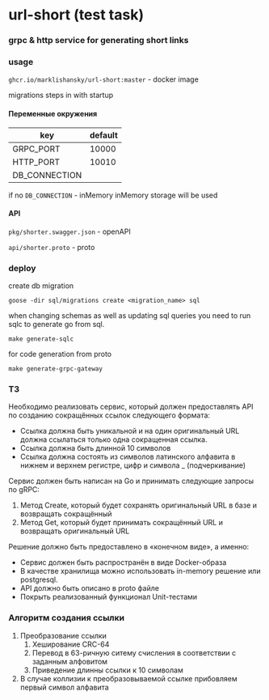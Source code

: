 # url-short (test task)

### grpc & http service for generating short links

### usage

`ghcr.io/marklishansky/url-short:master` - docker image

migrations steps in with startup

#### Переменные окружения

|key|default|
|---|---|
|GRPC_PORT| 10000|
|HTTP_PORT| 10010|
|DB_CONNECTION||

if no `DB_CONNECTION` - inMemory inMemory storage will be used

#### API

`pkg/shorter.swagger.json` - openAPI

`api/shorter.proto` - proto

### deploy

create db migration

```shell
goose -dir sql/migrations create <migration_name> sql
```

when changing schemas as well as updating sql queries you need to run sqlc to generate go from sql.

```shell
make generate-sqlc
```

for code generation from proto

```shell
make generate-grpc-gateway
```

### ТЗ

Необходимо реализовать сервис, который должен предоставлять API по созданию сокращённых ссылок следующего формата:

- Ссылка должна быть уникальной и на один оригинальный URL должна ссылаться только одна сокращенная ссылка.
- Ссылка должна быть длинной 10 символов
- Ссылка должна состоять из символов латинского алфавита в нижнем и верхнем регистре, цифр и символа _ (подчеркивание)

Сервис должен быть написан на Go и принимать следующие запросы по gRPC:

1. Метод Create, который будет сохранять оригинальный URL в базе и возвращать сокращённый
2. Метод Get, который будет принимать сокращённый URL и возвращать оригинальный URL

Решение должно быть предоставлено в «конечном виде», а именно:

- Сервис должен быть распространён в виде Docker-образа
- В качестве хранилища можно использовать in-memory решение или postgresql.
- API должно быть описано в proto файле
- Покрыть реализованный функционал Unit-тестами

### Алгоритм создания ссылки

1. Преобразование ссылки
    1. Хеширование CRC-64
    2. Перевод в 63-ричную ситему счисления в соответствии с заданным алфовитом
    3. Приведение длинны ссылки к 10 символам
2. В случае коллизии к преобразовываемой ссылке прибовляем первый символ алфавита
